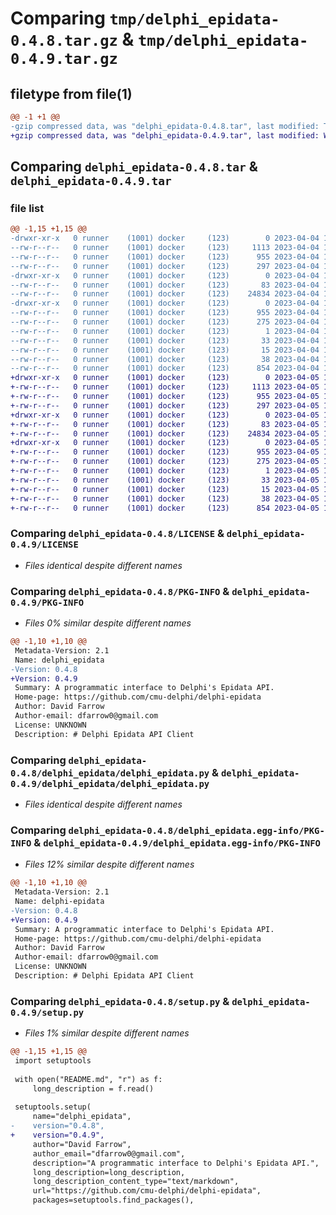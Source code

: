 # Comparing `tmp/delphi_epidata-0.4.8.tar.gz` & `tmp/delphi_epidata-0.4.9.tar.gz`

## filetype from file(1)

```diff
@@ -1 +1 @@
-gzip compressed data, was "delphi_epidata-0.4.8.tar", last modified: Tue Apr  4 18:24:52 2023, max compression
+gzip compressed data, was "delphi_epidata-0.4.9.tar", last modified: Wed Apr  5 15:40:12 2023, max compression
```

## Comparing `delphi_epidata-0.4.8.tar` & `delphi_epidata-0.4.9.tar`

### file list

```diff
@@ -1,15 +1,15 @@
-drwxr-xr-x   0 runner    (1001) docker     (123)        0 2023-04-04 18:24:52.217341 delphi_epidata-0.4.8/
--rw-r--r--   0 runner    (1001) docker     (123)     1113 2023-04-04 18:24:40.000000 delphi_epidata-0.4.8/LICENSE
--rw-r--r--   0 runner    (1001) docker     (123)      955 2023-04-04 18:24:52.217341 delphi_epidata-0.4.8/PKG-INFO
--rw-r--r--   0 runner    (1001) docker     (123)      297 2023-04-04 18:24:40.000000 delphi_epidata-0.4.8/README.md
-drwxr-xr-x   0 runner    (1001) docker     (123)        0 2023-04-04 18:24:52.217341 delphi_epidata-0.4.8/delphi_epidata/
--rw-r--r--   0 runner    (1001) docker     (123)       83 2023-04-04 18:24:40.000000 delphi_epidata-0.4.8/delphi_epidata/__init__.py
--rw-r--r--   0 runner    (1001) docker     (123)    24834 2023-04-04 18:24:51.000000 delphi_epidata-0.4.8/delphi_epidata/delphi_epidata.py
-drwxr-xr-x   0 runner    (1001) docker     (123)        0 2023-04-04 18:24:52.217341 delphi_epidata-0.4.8/delphi_epidata.egg-info/
--rw-r--r--   0 runner    (1001) docker     (123)      955 2023-04-04 18:24:51.000000 delphi_epidata-0.4.8/delphi_epidata.egg-info/PKG-INFO
--rw-r--r--   0 runner    (1001) docker     (123)      275 2023-04-04 18:24:52.000000 delphi_epidata-0.4.8/delphi_epidata.egg-info/SOURCES.txt
--rw-r--r--   0 runner    (1001) docker     (123)        1 2023-04-04 18:24:51.000000 delphi_epidata-0.4.8/delphi_epidata.egg-info/dependency_links.txt
--rw-r--r--   0 runner    (1001) docker     (123)       33 2023-04-04 18:24:51.000000 delphi_epidata-0.4.8/delphi_epidata.egg-info/requires.txt
--rw-r--r--   0 runner    (1001) docker     (123)       15 2023-04-04 18:24:51.000000 delphi_epidata-0.4.8/delphi_epidata.egg-info/top_level.txt
--rw-r--r--   0 runner    (1001) docker     (123)       38 2023-04-04 18:24:52.217341 delphi_epidata-0.4.8/setup.cfg
--rw-r--r--   0 runner    (1001) docker     (123)      854 2023-04-04 18:24:40.000000 delphi_epidata-0.4.8/setup.py
+drwxr-xr-x   0 runner    (1001) docker     (123)        0 2023-04-05 15:40:12.578888 delphi_epidata-0.4.9/
+-rw-r--r--   0 runner    (1001) docker     (123)     1113 2023-04-05 15:40:02.000000 delphi_epidata-0.4.9/LICENSE
+-rw-r--r--   0 runner    (1001) docker     (123)      955 2023-04-05 15:40:12.578888 delphi_epidata-0.4.9/PKG-INFO
+-rw-r--r--   0 runner    (1001) docker     (123)      297 2023-04-05 15:40:02.000000 delphi_epidata-0.4.9/README.md
+drwxr-xr-x   0 runner    (1001) docker     (123)        0 2023-04-05 15:40:12.578888 delphi_epidata-0.4.9/delphi_epidata/
+-rw-r--r--   0 runner    (1001) docker     (123)       83 2023-04-05 15:40:02.000000 delphi_epidata-0.4.9/delphi_epidata/__init__.py
+-rw-r--r--   0 runner    (1001) docker     (123)    24834 2023-04-05 15:40:11.000000 delphi_epidata-0.4.9/delphi_epidata/delphi_epidata.py
+drwxr-xr-x   0 runner    (1001) docker     (123)        0 2023-04-05 15:40:12.578888 delphi_epidata-0.4.9/delphi_epidata.egg-info/
+-rw-r--r--   0 runner    (1001) docker     (123)      955 2023-04-05 15:40:12.000000 delphi_epidata-0.4.9/delphi_epidata.egg-info/PKG-INFO
+-rw-r--r--   0 runner    (1001) docker     (123)      275 2023-04-05 15:40:12.000000 delphi_epidata-0.4.9/delphi_epidata.egg-info/SOURCES.txt
+-rw-r--r--   0 runner    (1001) docker     (123)        1 2023-04-05 15:40:12.000000 delphi_epidata-0.4.9/delphi_epidata.egg-info/dependency_links.txt
+-rw-r--r--   0 runner    (1001) docker     (123)       33 2023-04-05 15:40:12.000000 delphi_epidata-0.4.9/delphi_epidata.egg-info/requires.txt
+-rw-r--r--   0 runner    (1001) docker     (123)       15 2023-04-05 15:40:12.000000 delphi_epidata-0.4.9/delphi_epidata.egg-info/top_level.txt
+-rw-r--r--   0 runner    (1001) docker     (123)       38 2023-04-05 15:40:12.578888 delphi_epidata-0.4.9/setup.cfg
+-rw-r--r--   0 runner    (1001) docker     (123)      854 2023-04-05 15:40:02.000000 delphi_epidata-0.4.9/setup.py
```

### Comparing `delphi_epidata-0.4.8/LICENSE` & `delphi_epidata-0.4.9/LICENSE`

 * *Files identical despite different names*

### Comparing `delphi_epidata-0.4.8/PKG-INFO` & `delphi_epidata-0.4.9/PKG-INFO`

 * *Files 0% similar despite different names*

```diff
@@ -1,10 +1,10 @@
 Metadata-Version: 2.1
 Name: delphi_epidata
-Version: 0.4.8
+Version: 0.4.9
 Summary: A programmatic interface to Delphi's Epidata API.
 Home-page: https://github.com/cmu-delphi/delphi-epidata
 Author: David Farrow
 Author-email: dfarrow0@gmail.com
 License: UNKNOWN
 Description: # Delphi Epidata API Client
```

### Comparing `delphi_epidata-0.4.8/delphi_epidata/delphi_epidata.py` & `delphi_epidata-0.4.9/delphi_epidata/delphi_epidata.py`

 * *Files identical despite different names*

### Comparing `delphi_epidata-0.4.8/delphi_epidata.egg-info/PKG-INFO` & `delphi_epidata-0.4.9/delphi_epidata.egg-info/PKG-INFO`

 * *Files 12% similar despite different names*

```diff
@@ -1,10 +1,10 @@
 Metadata-Version: 2.1
 Name: delphi-epidata
-Version: 0.4.8
+Version: 0.4.9
 Summary: A programmatic interface to Delphi's Epidata API.
 Home-page: https://github.com/cmu-delphi/delphi-epidata
 Author: David Farrow
 Author-email: dfarrow0@gmail.com
 License: UNKNOWN
 Description: # Delphi Epidata API Client
```

### Comparing `delphi_epidata-0.4.8/setup.py` & `delphi_epidata-0.4.9/setup.py`

 * *Files 1% similar despite different names*

```diff
@@ -1,15 +1,15 @@
 import setuptools
 
 with open("README.md", "r") as f:
     long_description = f.read()
 
 setuptools.setup(
     name="delphi_epidata",
-    version="0.4.8",
+    version="0.4.9",
     author="David Farrow",
     author_email="dfarrow0@gmail.com",
     description="A programmatic interface to Delphi's Epidata API.",
     long_description=long_description,
     long_description_content_type="text/markdown",
     url="https://github.com/cmu-delphi/delphi-epidata",
     packages=setuptools.find_packages(),
```

